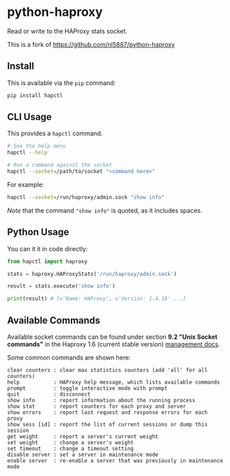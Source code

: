 python-haproxy
==============

Read or write to the HAProxy stats socket.

This is a fork of https://github.com/nl5887/python-haproxy

## Install

This is available via the `pip` command:

```bash
pip install hapctl
```

## CLI Usage

This provides a `hapctl` command.

```bash
# See the help menu
hapctl --help

# Run a command against the socket
hapctl --socket=/path/to/socket "<command here>"
```

For example:

```bash
hapctl --socket=/run/haproxy/admin.sock "show info"
```

*Note* that the command `"show info"` is quoted, as it includes spaces.

## Python Usage

You can it it in code directly:

```python
from hapctl import haproxy

stats = haproxy.HAProxyStats('/run/haproxy/admin.sock')

result = stats.execute('show info')

print(result) # [u'Name: HAProxy', u'Version: 1.4.18' ...]
```

## Available Commands

Available socket commands can be found under section **9.2 "Unix Socket commands"** in the Haproxy 1.6 (current stable version) [management docs](http://www.haproxy.org/download/1.6/doc/configuration.txt).

Some common commands are shown here:

```
clear counters : clear max statistics counters (add 'all' for all counters)
help           : HAProxy help message, which lists available commands
prompt         : toggle interactive mode with prompt
quit           : disconnect
show info      : report information about the running process
show stat      : report counters for each proxy and server
show errors    : report last request and response errors for each proxy
show sess [id] : report the list of current sessions or dump this session
get weight     : report a server's current weight
set weight     : change a server's weight  
set timeout    : change a timeout setting
disable server : set a server in maintenance mode
enable server  : re-enable a server that was previously in maintenance mode
```
